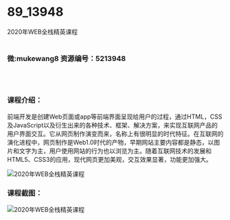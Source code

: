 # 89_13948
2020年WEB全栈精英课程
<br/></br>
<h3>微:mukewang8 资源编号：5213948</h3>
<br/></br>
<h3>课程介绍：</h3>
<p>前端开发是创建Web页面或app等前端界面呈现给用户的过程，通过HTML，CSS及JavaScript以及衍生出来的各种技术、框架、解决方案，来实现互联网产品的用户界面交互。它从网页制作演变而来，名称上有很明显的时代特征。在互联网的演化进程中，网页制作是Web1.0时代的产物，早期网站主要内容都是静态，以图片和文字为主，用户使用网站的行为也以浏览为主。随着互联网技术的发展和HTML5、CSS3的应用，现代网页更加美观，交互效果显著，功能更加强大。</p>
<p><img src="https://www.ko996.com/wp-content/uploads/img/2020/06/1-84-300x174.png" alt="2020年WEB全栈精英课程"></p>
<div class="info-desc">
<h3>课程截图：</h3>
<p><img src="https://www.ko996.com/wp-content/uploads/img/2020/06/2-91.png" alt="2020年WEB全栈精英课程"></p>


			
</div>
